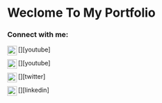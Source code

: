# Weclome To My Portfolio

### Connect with me:

[<img align="left" alt="codeSTACKr | YouTube" width="22px" src="
https://github.com/seanyeh/fontawesome-svgs/blob/master/svg/globe-americas-regular.svg" />][youtube]

[<img align="left" alt="codeSTACKr | YouTube" width="22px" src="https://cdn.jsdelivr.net/npm/simple-icons@v3/icons/youtube.svg" />][youtube]

[<img align="left" alt="codeSTACKr | Twitter" width="22px" src="https://cdn.jsdelivr.net/npm/simple-icons@v3/icons/twitter.svg" />][twitter]

[<img align="left" alt="codeSTACKr | LinkedIn" width="22px" src="https://cdn.jsdelivr.net/npm/simple-icons@v3/icons/linkedin.svg" />][linkedin]
